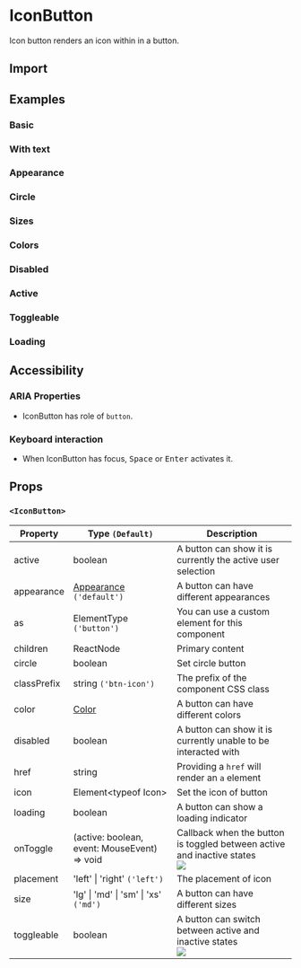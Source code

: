 # IconButton

Icon button renders an icon within in a button.

## Import

<!--{include:<import-guide>}-->

## Examples

### Basic

<!--{include:`basic.md`}-->

### With text

<!--{include:`with-text.md`}-->

### Appearance

<!--{include:`appearance.md`}-->

### Circle

<!--{include:`circle.md`}-->

### Sizes

<!--{include:`size.md`}-->

### Colors

<!--{include:`color.md`}-->

### Disabled

<!--{include:`disabled.md`}-->

### Active

<!--{include:`active.md`}-->

### Toggleable

<!--{include:`toggleable.md`}-->

### Loading

<!--{include:`loading.md`}-->

## Accessibility

### ARIA Properties

- IconButton has role of `button`.

### Keyboard interaction

- When IconButton has focus, <kbd>Space</kbd> or <kbd>Enter</kbd> activates it.

## Props

### `<IconButton>`

| Property    | Type `(Default)`                                     | Description                                                                           |
| ----------- | ---------------------------------------------------- | ------------------------------------------------------------------------------------- |
| active      | boolean                                              | A button can show it is currently the active user selection                           |
| appearance  | [Appearance](#code-ts-appearance-code) `('default')` | A button can have different appearances                                               |
| as          | ElementType `('button')`                             | You can use a custom element for this component                                       |
| children    | ReactNode                                            | Primary content                                                                       |
| circle      | boolean                                              | Set circle button                                                                     |
| classPrefix | string `('btn-icon')`                                | The prefix of the component CSS class                                                 |
| color       | [Color](#code-ts-color-code)                         | A button can have different colors                                                    |
| disabled    | boolean                                              | A button can show it is currently unable to be interacted with                        |
| href        | string                                               | Providing a `href` will render an `a` element                                         |
| icon        | Element&lt;typeof Icon&gt;                           | Set the icon of button                                                                |
| loading     | boolean                                              | A button can show a loading indicator                                                 |
| onToggle    | (active: boolean, event: MouseEvent) => void         | Callback when the button is toggled between active and inactive states<br/>![][6.0.0] |
| placement   | 'left' \| 'right' `('left')`                         | The placement of icon                                                                 |
| size        | 'lg' \| 'md' \| 'sm' \| 'xs' `('md')`                | A button can have different sizes                                                     |
| toggleable  | boolean                                              | A button can switch between active and inactive states<br/>![][6.0.0]                 |

<!--{include:(_common/types/appearance.md)}-->
<!--{include:(_common/types/color.md)}-->

[6.0.0]: https://img.shields.io/badge/>=-v6.0.0-blue
